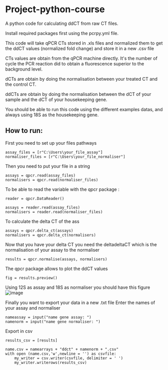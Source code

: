 # Project-python-course

A python code for calculating ddCT from raw CT files.

Install required packages first using the pcrpy.yml file.


This code will take qPCR CTs stored in .xls files and normalized them to get the ddCT values (normalized fold change) and store it in a new .csv file


CTs values are obtain from the qPCR machine directly. It's the number of cycle the PCR reaction did to obtain a fluorescence superior to the background level.

dCTs are obtain by doing the normalisation between your treated CT and the control CT.

ddCTs are obtain by doing the normalisation between the dCT of your sample and the dCT of your housekeeping gene.


You should be able to run this code using the different examples datas, and always using 18S as the housekeeping gene.



## **How to run:**

First you need to set up your files pathways

```
assay_files = [r"C:\Users\your_file_assay"]
normaliser_files = [r"C:\Users\your_file_normaliser"]
```

Then you need to put your file in a string
```
assays = qpcr.read(assay_files)
normalisers = qpcr.read(normaliser_files)
```

To be able to read the variable with the qpcr package : 
```
reader = qpcr.DataReader()

assays = reader.read(assay_files)
normalisers = reader.read(normaliser_files)
```

To calculate the delta CT of the ass
```
assays = qpcr.delta_ct(assays)
normalisers = qpcr.delta_ct(normalisers)
```

Now that you have your delta CT you need the deltadeltaCT which is the normalisation of your assay to the normaliser
```
results = qpcr.normalise(assays, normalisers)
```

The qpcr package allows to plot the ddCT values
```
fig = results.preview()
```
Using 12S as assay and 18S as normaliser you should have this figure
![image](https://github.com/Lousip/Project-python-course-LL/assets/144322022/6b532969-8cad-4ca9-bfe2-86678293ce06)


Finally you want to export your data in a new .txt file
Enter the names of your assay and normaliser
```
nameassay = input("name gene assay: ")
namenorm = input("name gene normaliser: ")
```
Export in csv
```
results_csv = [results]

name.csv = namearrays + "ddct" + namenorm + ".csv"
with open (name.csv,'w',newline = '') as csvfile:
    my_writer = csv.writer(csvfile, delimiter = ' ')
    my_writer.writerows(results_csv)
```
